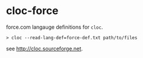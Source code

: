 cloc-force
==========

force.com langauge definitions for `cloc`.

    > cloc --read-lang-def=force-def.txt path/to/files

see <http://cloc.sourceforge.net>.
